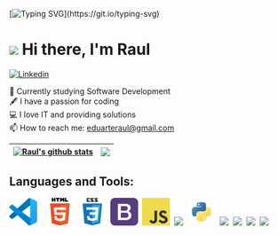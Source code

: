 
[![Typing SVG](https://readme-typing-svg.herokuapp.com?font=Courier+new&color=%23808080&size=40&width=800&duration=6969&lines=Welcome+to+my+profile!)](https://git.io/typing-svg)
# <img src="https://raw.githubusercontent.com/iampavangandhi/iampavangandhi/master/gifs/Hi.gif" width="30px"> Hi there, I'm Raul

[![Linkedin](https://img.shields.io/badge/LinkedIn-blue?style=for-the-badge&logo=linkedin&labelColor=blue&link=https://www.linkedin.com/in/raul-eduarte-8a4354173/?originalSubdomain=de)](https://www.linkedin.com/in/raul-eduarte-8a4354173/?originalSubdomain=de)


:school: Currently studying Software Development</br>
:fountain_pen: I have a passion for coding</br>
:computer: I love IT and providing solutions</br>
:mailbox: How to reach me: <a href="mailto:eduarteraul@gmail.com">eduarteraul@gmail.com</a>

| <a href="https://github.com/raulosino/github-readme-stats"><img align="center" src="https://github-readme-stats.vercel.app/api?username=raulosino&theme=github_dark&hide=contribs,issues&show_icons=true&hide_border=true" alt="Raul's github stats" /></a> | <a href="https://github.com/raulosino/github-readme-stats"><img align="center" src="https://github-readme-stats.vercel.app/api/top-langs/?username=raulosino&theme=github_dark&layout=compact&hide_border=true" /></a> |
| ------------- | ------------- |

## Languages and Tools:
<div>
  <img width=50px src="https://raw.githubusercontent.com/github/explore/80688e429a7d4ef2fca1e82350fe8e3517d3494d/topics/visual-studio-code/visual-studio-code.png">&nbsp;&nbsp;&nbsp;
  <img width=50px src="https://raw.githubusercontent.com/github/explore/80688e429a7d4ef2fca1e82350fe8e3517d3494d/topics/html/html.png">&nbsp;
  <img width=50px src="https://raw.githubusercontent.com/github/explore/80688e429a7d4ef2fca1e82350fe8e3517d3494d/topics/css/css.png">&nbsp;
  <img width=50px src="https://raw.githubusercontent.com/github/explore/80688e429a7d4ef2fca1e82350fe8e3517d3494d/topics/bootstrap/bootstrap.png">&nbsp;
  <img width=50px src="https://raw.githubusercontent.com/github/explore/80688e429a7d4ef2fca1e82350fe8e3517d3494d/topics/javascript/javascript.png">&nbsp;
  <img width=50px src="https://seeklogo.com/images/N/nodejs-logo-FBE122E377-seeklogo.com.png">&nbsp;
  <img width=50px src="https://raw.githubusercontent.com/github/explore/80688e429a7d4ef2fca1e82350fe8e3517d3494d/topics/python/python.png">&nbsp;
  <img width=50px src="https://upload.wikimedia.org/wikipedia/commons/1/18/C_Programming_Language.svg">&nbsp;
  <img width=50px src="https://brandslogos.com/wp-content/uploads/images/large/java-logo-1.png">&nbsp;
  <img width=50px src="https://upload.wikimedia.org/wikipedia/commons/thumb/5/5f/Windows_logo_-_2012.svg/2048px-Windows_logo_-_2012.svg.png">&nbsp;
  <img width=50px src="https://cdn-icons-png.flaticon.com/512/518/518713.png">&nbsp;
</div>

